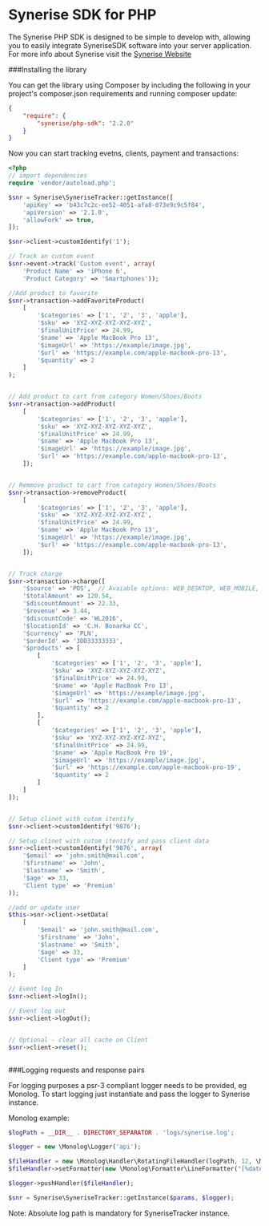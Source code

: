 # Synerise SDK for PHP

The Synerise PHP SDK is designed to be simple to develop with, allowing you to easily integrate SyneriseSDK software into your server application. For more info about Synerise visit the [Synerise Website](http://synerise.com)


###Installing the library

You can get the library using Composer by including the following in your project's composer.json requirements and running composer update:


```json
{
    "require": {
        "synerise/php-sdk": "2.2.0"
    }
}
```


Now you can start tracking evetns, clients, payment and transactions:

```php
<?php
// import dependencies
require 'vendor/autoload.php';

$snr = Synerise\SyneriseTracker::getInstance([
	'apiKey' => 'b43c7c2c-ee52-4051-afa8-073e9c9c5f84',
	'apiVersion' => '2.1.0',
	'allowFork' => true,
]);

$snr->client->customIdentify('1');

// Track an custom event
$snr->event->track('Custom event', array(
	'Product Name' => 'iPhone 6',
	'Product Category' => 'Smartphones'));

//Add product to favorite
$snr->transaction->addFavoriteProduct(
	[
		'$categories' => ['1', '2', '3', 'apple'],
		'$sku' => 'XYZ-XYZ-XYZ-XYZ-XYZ',
		'$finalUnitPrice' => 24.99,
		'$name' => 'Apple MacBook Pro 13',
		'$imageUrl' => 'https://example/image.jpg',
		'$url' => 'https://example.com/apple-macbook-pro-13',
		'$quantity' => 2
	]
);


// Add product to cart from category Women/Shoes/Boots
$snr->transaction->addProduct(
	[
		'$categories' => ['1', '2', '3', 'apple'],
		'$sku' => 'XYZ-XYZ-XYZ-XYZ-XYZ',
		'$finalUnitPrice' => 24.99,
		'$name' => 'Apple MacBook Pro 13',
		'$imageUrl' => 'https://example/image.jpg',
		'$url' => 'https://example.com/apple-macbook-pro-13',
	]);


// Remmove product to cart from category Women/Shoes/Boots
$snr->transaction->removeProduct(
	[
		'$categories' => ['1', '2', '3', 'apple'],
		'$sku' => 'XYZ-XYZ-XYZ-XYZ-XYZ',
		'$finalUnitPrice' => 24.99,
		'$name' => 'Apple MacBook Pro 13',
		'$imageUrl' => 'https://example/image.jpg',
		'$url' => 'https://example.com/apple-macbook-pro-13',
	]);


// Track charge 
$snr->transaction->charge([
	'$source' => 'POS',  // Avaiable options: WEB_DESKTOP, WEB_MOBILE, MOBILE_APP, POS
	'$totalAmount' => 120.54,
	'$discountAmount' => 22.33,
	'$revenue' => 3.44,
	'$discountCode' => 'WL2016',
	'$locationId' => 'C.H. Bonarka CC',
	'$currency' => 'PLN',
	'$orderId' => '3DD33333333',
	'$products' => [
		[
			'$categories' => ['1', '2', '3', 'apple'],
			'$sku' => 'XYZ-XYZ-XYZ-XYZ-XYZ',
			'$finalUnitPrice' => 24.99,
			'$name' => 'Apple MacBook Pro 13',
			'$imageUrl' => 'https://example/image.jpg',
			'$url' => 'https://example.com/apple-macbook-pro-13',
			'$quantity' => 2
		],
		[
			'$categories' => ['1', '2', '3', 'apple'],
			'$sku' => 'XYZ-XYZ-XYZ-XYZ-XYZ',
			'$finalUnitPrice' => 24.99,
			'$name' => 'Apple MacBook Pro 19',
			'$imageUrl' => 'https://example/image.jpg',
			'$url' => 'https://example.com/apple-macbook-pro-19',
			'$quantity' => 2
		]
	]
]);


// Setup clinet with cutom itentify
$snr->client->customIdentify('9876');

// Setup clinet with cutom itentify and pass client data
$snr->client->customIdentify('9876', array(
	'$email' => 'john.smith@mail.com',
	'$firstname' => 'John',
	'$lastname' => 'Smith',
	'$age' => 33,
	'Client type' => 'Premium'
));

//add or update user
$this->snr->client->setData(
	[
		'$email' => 'john.smith@mail.com',
		'$firstname' => 'John',
		'$lastname' => 'Smith',
		'$age' => 33,
		'Client type' => 'Premium'
	]
);

// Event log In
$snr->client->logIn();

// Event log out
$snr->client->logOut();


// Optional - clear all cache on Client
$snr->client->reset();



```

###Logging requests and response pairs

For logging purposes a psr-3 compliant logger needs to be provided, eg Monolog. To start logging just instantiate and pass the logger to Synerise instance.

Monolog example:

```php
$logPath = __DIR__ . DIRECTORY_SEPARATOR . 'logs/synerise.log';

$logger = new \Monolog\Logger('api');

$fileHandler = new \Monolog\Handler\RotatingFileHandler(logPath, 12, \Monolog\Logger::INFO);
$fileHandler->setFormatter(new \Monolog\Formatter\LineFormatter("[%datetime%] %channel%.%level_name%:\n%message%\n", null, true));

$logger->pushHandler($fileHandler);

$snr = Synerise\SyneriseTracker::getInstance($params, $logger);
```
Note: Absolute log path is mandatory for SyneriseTracker instance.

